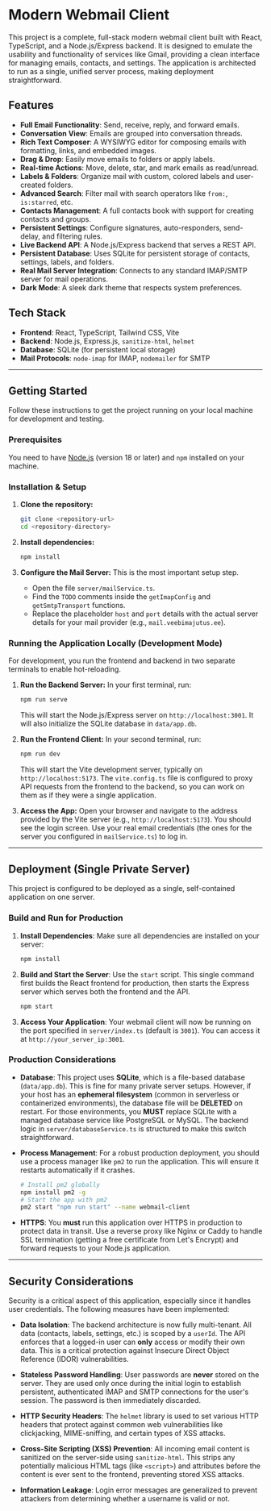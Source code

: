 
# Modern Webmail Client

This project is a complete, full-stack modern webmail client built with React, TypeScript, and a Node.js/Express backend. It is designed to emulate the usability and functionality of services like Gmail, providing a clean interface for managing emails, contacts, and settings. The application is architected to run as a single, unified server process, making deployment straightforward.

## Features

- **Full Email Functionality**: Send, receive, reply, and forward emails.
- **Conversation View**: Emails are grouped into conversation threads.
- **Rich Text Composer**: A WYSIWYG editor for composing emails with formatting, links, and embedded images.
- **Drag & Drop**: Easily move emails to folders or apply labels.
- **Real-time Actions**: Move, delete, star, and mark emails as read/unread.
- **Labels & Folders**: Organize mail with custom, colored labels and user-created folders.
- **Advanced Search**: Filter mail with search operators like `from:`, `is:starred`, etc.
- **Contacts Management**: A full contacts book with support for creating contacts and groups.
- **Persistent Settings**: Configure signatures, auto-responders, send-delay, and filtering rules.
- **Live Backend API**: A Node.js/Express backend that serves a REST API.
- **Persistent Database**: Uses SQLite for persistent storage of contacts, settings, labels, and folders.
- **Real Mail Server Integration**: Connects to any standard IMAP/SMTP server for mail operations.
- **Dark Mode**: A sleek dark theme that respects system preferences.

## Tech Stack

- **Frontend**: React, TypeScript, Tailwind CSS, Vite
- **Backend**: Node.js, Express.js, `sanitize-html`, `helmet`
- **Database**: SQLite (for persistent local storage)
- **Mail Protocols**: `node-imap` for IMAP, `nodemailer` for SMTP

---

## Getting Started

Follow these instructions to get the project running on your local machine for development and testing.

### Prerequisites

You need to have [Node.js](https://nodejs.org/) (version 18 or later) and `npm` installed on your machine.

### Installation & Setup

1.  **Clone the repository:**
    ```bash
    git clone <repository-url>
    cd <repository-directory>
    ```

2.  **Install dependencies:**
    ```bash
    npm install
    ```
    
3.  **Configure the Mail Server:**
    This is the most important setup step.
    - Open the file `server/mailService.ts`.
    - Find the `TODO` comments inside the `getImapConfig` and `getSmtpTransport` functions.
    - Replace the placeholder `host` and `port` details with the actual server details for your mail provider (e.g., `mail.veebimajutus.ee`).

### Running the Application Locally (Development Mode)

For development, you run the frontend and backend in two separate terminals to enable hot-reloading.

1.  **Run the Backend Server:**
    In your first terminal, run:
    ```bash
    npm run serve
    ```
    This will start the Node.js/Express server on `http://localhost:3001`. It will also initialize the SQLite database in `data/app.db`.

2.  **Run the Frontend Client:**
    In your second terminal, run:
    ```bash
    npm run dev
    ```
    This will start the Vite development server, typically on `http://localhost:5173`. The `vite.config.ts` file is configured to proxy API requests from the frontend to the backend, so you can work on them as if they were a single application.

3.  **Access the App:**
    Open your browser and navigate to the address provided by the Vite server (e.g., `http://localhost:5173`). You should see the login screen. Use your real email credentials (the ones for the server you configured in `mailService.ts`) to log in.

---

## Deployment (Single Private Server)

This project is configured to be deployed as a single, self-contained application on one server.

### Build and Run for Production

1.  **Install Dependencies**: Make sure all dependencies are installed on your server:
    ```bash
    npm install
    ```
    
2.  **Build and Start the Server**: Use the `start` script. This single command first builds the React frontend for production, then starts the Express server which serves both the frontend and the API.
    ```bash
    npm start
    ```

3.  **Access Your Application**: Your webmail client will now be running on the port specified in `server/index.ts` (default is `3001`). You can access it at `http://your_server_ip:3001`.

### Production Considerations

- **Database**: This project uses **SQLite**, which is a file-based database (`data/app.db`). This is fine for many private server setups. However, if your host has an **ephemeral filesystem** (common in serverless or containerized environments), the database file will be **DELETED** on restart. For those environments, you **MUST** replace SQLite with a managed database service like PostgreSQL or MySQL. The backend logic in `server/databaseService.ts` is structured to make this switch straightforward.

- **Process Management**: For a robust production deployment, you should use a process manager like `pm2` to run the application. This will ensure it restarts automatically if it crashes.
    ```bash
    # Install pm2 globally
    npm install pm2 -g
    # Start the app with pm2
    pm2 start "npm run start" --name webmail-client
    ```

- **HTTPS**: You **must** run this application over HTTPS in production to protect data in transit. Use a reverse proxy like Nginx or Caddy to handle SSL termination (getting a free certificate from Let's Encrypt) and forward requests to your Node.js application.

---

## Security Considerations

Security is a critical aspect of this application, especially since it handles user credentials. The following measures have been implemented:

- **Data Isolation**: The backend architecture is now fully multi-tenant. All data (contacts, labels, settings, etc.) is scoped by a `userId`. The API enforces that a logged-in user can **only** access or modify their own data. This is a critical protection against Insecure Direct Object Reference (IDOR) vulnerabilities.

- **Stateless Password Handling**: User passwords are **never** stored on the server. They are used only once during the initial login to establish persistent, authenticated IMAP and SMTP connections for the user's session. The password is then immediately discarded.

- **HTTP Security Headers**: The `helmet` library is used to set various HTTP headers that protect against common web vulnerabilities like clickjacking, MIME-sniffing, and certain types of XSS attacks.

- **Cross-Site Scripting (XSS) Prevention**: All incoming email content is sanitized on the server-side using `sanitize-html`. This strips any potentially malicious HTML tags (like `<script>`) and attributes before the content is ever sent to the frontend, preventing stored XSS attacks.

- **Information Leakage**: Login error messages are generalized to prevent attackers from determining whether a username is valid or not.
